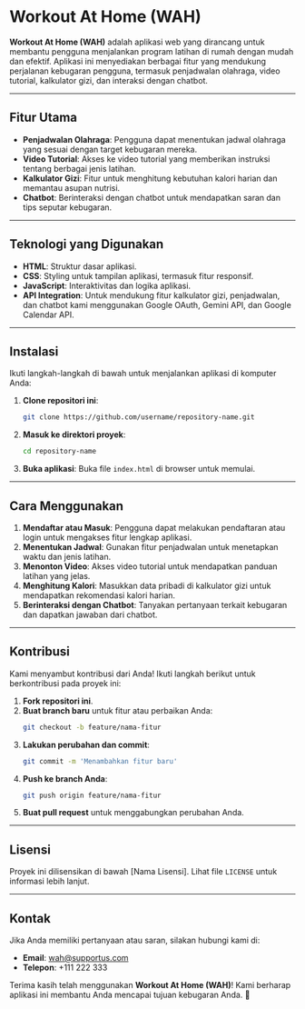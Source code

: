 # **Workout At Home (WAH)**

**Workout At Home (WAH)** adalah aplikasi web yang dirancang untuk membantu pengguna menjalankan program latihan di rumah dengan mudah dan efektif. Aplikasi ini menyediakan berbagai fitur yang mendukung perjalanan kebugaran pengguna, termasuk penjadwalan olahraga, video tutorial, kalkulator gizi, dan interaksi dengan chatbot.

---

## **Fitur Utama**

- **Penjadwalan Olahraga**:
  Pengguna dapat menentukan jadwal olahraga yang sesuai dengan target kebugaran mereka.
- **Video Tutorial**:
  Akses ke video tutorial yang memberikan instruksi tentang berbagai jenis latihan.
- **Kalkulator Gizi**:
  Fitur untuk menghitung kebutuhan kalori harian dan memantau asupan nutrisi.
- **Chatbot**:
  Berinteraksi dengan chatbot untuk mendapatkan saran dan tips seputar kebugaran.

---

## **Teknologi yang Digunakan**

- **HTML**: Struktur dasar aplikasi.
- **CSS**: Styling untuk tampilan aplikasi, termasuk fitur responsif.
- **JavaScript**: Interaktivitas dan logika aplikasi.
- **API Integration**: Untuk mendukung fitur kalkulator gizi, penjadwalan, dan chatbot kami menggunakan Google OAuth, Gemini API, dan Google Calendar API.

---

## **Instalasi**

Ikuti langkah-langkah di bawah untuk menjalankan aplikasi di komputer Anda:

1. **Clone repositori ini**:

   ```bash
   git clone https://github.com/username/repository-name.git
   ```

2. **Masuk ke direktori proyek**:

   ```bash
   cd repository-name
   ```

3. **Buka aplikasi**:
   Buka file `index.html` di browser untuk memulai.

---

## **Cara Menggunakan**

1. **Mendaftar atau Masuk**:
   Pengguna dapat melakukan pendaftaran atau login untuk mengakses fitur lengkap aplikasi.
2. **Menentukan Jadwal**:
   Gunakan fitur penjadwalan untuk menetapkan waktu dan jenis latihan.
3. **Menonton Video**:
   Akses video tutorial untuk mendapatkan panduan latihan yang jelas.
4. **Menghitung Kalori**:
   Masukkan data pribadi di kalkulator gizi untuk mendapatkan rekomendasi kalori harian.
5. **Berinteraksi dengan Chatbot**:
   Tanyakan pertanyaan terkait kebugaran dan dapatkan jawaban dari chatbot.

---

## **Kontribusi**

Kami menyambut kontribusi dari Anda! Ikuti langkah berikut untuk berkontribusi pada proyek ini:

1. **Fork repositori ini**.
2. **Buat branch baru** untuk fitur atau perbaikan Anda:
   ```bash
   git checkout -b feature/nama-fitur
   ```
3. **Lakukan perubahan dan commit**:
   ```bash
   git commit -m 'Menambahkan fitur baru'
   ```
4. **Push ke branch Anda**:
   ```bash
   git push origin feature/nama-fitur
   ```
5. **Buat pull request** untuk menggabungkan perubahan Anda.

---

## **Lisensi**

Proyek ini dilisensikan di bawah [Nama Lisensi]. Lihat file `LICENSE` untuk informasi lebih lanjut.

---

## **Kontak**

Jika Anda memiliki pertanyaan atau saran, silakan hubungi kami di:

- **Email**: wah@supportus.com
- **Telepon**: +111 222 333

Terima kasih telah menggunakan **Workout At Home (WAH)**! Kami berharap aplikasi ini membantu Anda mencapai tujuan kebugaran Anda. 🚀

